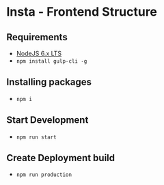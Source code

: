 # Insta - Frontend Structure

## Requirements
- [NodeJS 6.x LTS](https://nodejs.org/en/)
- `npm install gulp-cli -g`

## Installing packages
- `npm i`

## Start Development
- `npm run start`
    
## Create Deployment build
- `npm run production`
	 